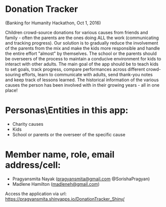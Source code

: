 # Donation Tracker
(Banking for Humanity Hackathon, Oct 1, 2016)

Children crowd-source donations for various causes from friends and family - often the parents are the ones doing ALL the work (communicating and tracking progress). Our solution is to gradually reduce the involvement of the parents from the mix and make the kids more responsible and handle the entire effort "almost" by themselves. The school or the parents should be overseers of the process to maintain a conducive environment for kids to interact with other adults. The main goal of the app should be to teach kids to set goals, track progress, compare performances across different crowd-souring efforts, learn to communicate with adults, send thank-you notes and keep track of lessons learned. The historical information of the various causes the person has been involved with in their growing years - all in one place!

# Personas\Entities in this app:
* Charity causes
* Kids
* School or parents or the overseer of the specific cause

# Member name, role, email address/cell:
* Pragyansmita Nayak (pragyansmita@gmail.com @SorishaPragyan)
* Madlene Hamilton (madleneh@gmail.com)

Access the application via url: https://pragyansmita.shinyapps.io/DonationTracker_Shiny/


